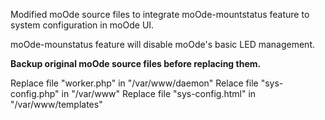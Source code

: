 Modified moOde source files to integrate moOde-mountstatus feature to system configuration in moOde UI.

moOde-mounstatus feature will disable moOde's basic LED management.

**Backup original moOde source files before replacing them.**

Replace file "worker.php" in "/var/www/daemon"
Relace file "sys-config.php" in "/var/www"
Replace file "sys-config.html" in "/var/www/templates"
